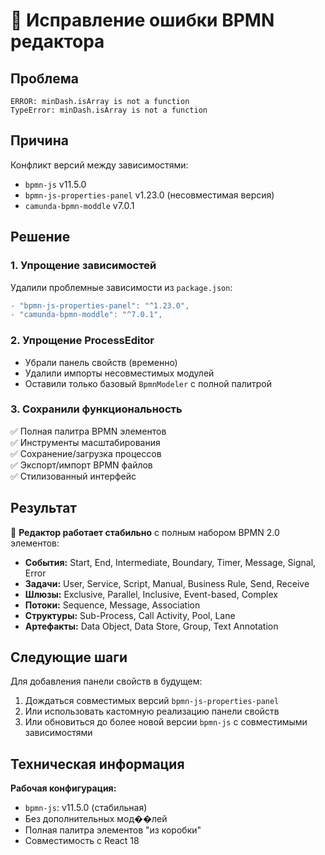 # 🐛 Исправление ошибки BPMN редактора

## Проблема
```
ERROR: minDash.isArray is not a function
TypeError: minDash.isArray is not a function
```

## Причина
Конфликт версий между зависимостями:
- `bpmn-js` v11.5.0
- `bpmn-js-properties-panel` v1.23.0 (несовместимая версия)
- `camunda-bpmn-moddle` v7.0.1

## Решение

### 1. Упрощение зависимостей
Удалили проблемные зависимости из `package.json`:
```diff
- "bpmn-js-properties-panel": "^1.23.0",
- "camunda-bpmn-moddle": "^7.0.1",
```

### 2. Упрощение ProcessEditor
- Убрали панель свойств (временно)
- Удалили импорты несовместимых модулей
- Оставили только базовый `BpmnModeler` с полной палитрой

### 3. Сохранили функциональность
✅ Полная палитра BPMN элементов  
✅ Инструменты масштабирования  
✅ Сохранение/загрузка процессов  
✅ Экспорт/импорт BPMN файлов  
✅ Стилизованный интерфейс  

## Результат

🎉 **Редактор работает стабильно** с полным набором BPMN 2.0 элементов:

- **События:** Start, End, Intermediate, Boundary, Timer, Message, Signal, Error
- **Задачи:** User, Service, Script, Manual, Business Rule, Send, Receive  
- **Шлюзы:** Exclusive, Parallel, Inclusive, Event-based, Complex
- **Потоки:** Sequence, Message, Association
- **Структуры:** Sub-Process, Call Activity, Pool, Lane
- **Артефакты:** Data Object, Data Store, Group, Text Annotation

## Следующие шаги

Для добавления панели свойств в будущем:
1. Дождаться совместимых версий `bpmn-js-properties-panel`
2. Или использовать кастомную реализацию панели свойств
3. Или обновиться до более новой версии `bpmn-js` с совместимыми зависимостями

## Техническая информация

**Рабочая конфигурация:**
- `bpmn-js`: v11.5.0 (стабильная)
- Без дополнительных мод��лей
- Полная палитра элементов "из коробки"
- Совместимость с React 18